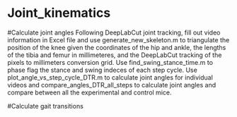 # Joint_kinematics

#Calculate joint angles
Following DeepLabCut joint tracking, fill out video information in Excel file and use generate_new_skeleton.m to triangulate the position of the knee given the coordinates of the hip and ankle, the lengths of the tibia and femur in millimeteres, and the DeepLabCut tracking of the pixels to millimeters conversion grid. Use find_swing_stance_time.m to phase flag the stance and swing indeces of each step cycle. Use plot_angle_vs_step_cycle_DTR.m to calculate joint angles for individual videos and compare_angles_DTR_all_steps to calculate joint angles and compare between all the experimental and control mice. 

#Calculate gait transitions
